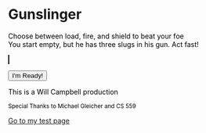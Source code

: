 
<html>

<style>
canvas {
    border: 1px solid black;
    background-color: white;
}
p {color: black}
</style>

<body id="body">
<h1>Gunslinger<br></h1>
<script src="ready.js"></script>
<p>
    Choose between load, fire, and shield to beat your foe <br> 
    You start empty, but he has three slugs in his gun. Act fast!
</p>
<p><canvas id="myCanvas" width="600px" height="300px"></canvas></p>

<input value= "I'm Ready!" type="button" id="butt"/>

<script src="game.js"></script>
</body>

<footer>
<p>This is a Will Campbell production</p>
<p><sub>Special Thanks to Michael Gleicher and CS 559</sub></p>
</footer>

<a href="https://whcampbell.github.io/Ivys-Laboratory/">Go to my test page</a>

</html>
